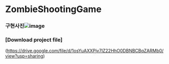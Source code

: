 # ZombieShootingGame

### 구현사진![image](https://github.com/Kmhyn2017/ZombieShootingGame/assets/92089428/a44ec62a-6e2f-44d0-9767-0bf8e6f46ae9)

### [Download project file] 

(https://drive.google.com/file/d/1osYuAXXPjv7lZ22HhO0DBNBCBqZARMb0/view?usp=sharing)

